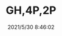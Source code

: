 ﻿---
layout: post 
title: GH,4P,2P
tags: GH
categories: housing-terminal
overview: 
part_number: 0514-1
thumb_img: 
small_img: static/202105/514-20210530.jpg
date: 2021/5/30 8:46:02
---



